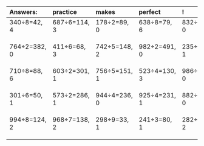 | Answers: | practice | makes | perfect | ! |
| :--- | :--- | :--- | :--- | :--- |
| 340÷8=42, 4 | 687÷6=114, 3 | 178÷2=89, 0 | 638÷8=79, 6 | 832÷2=416, 0 | 
|   |   |   |   |   | 
|   |   |   |   |   | 
|   |   |   |   |   | 
| 764÷2=382, 0 | 411÷6=68, 3 | 742÷5=148, 2 | 982÷2=491, 0 | 235÷2=117, 1 | 
|   |   |   |   |   | 
|   |   |   |   |   | 
|   |   |   |   |   | 
| 710÷8=88, 6 | 603÷2=301, 1 | 756÷5=151, 1 | 523÷4=130, 3 | 986÷2=493, 0 | 
|   |   |   |   |   | 
|   |   |   |   |   | 
|   |   |   |   |   | 
| 301÷6=50, 1 | 573÷2=286, 1 | 944÷4=236, 0 | 925÷4=231, 1 | 882÷9=98, 0 | 
|   |   |   |   |   | 
|   |   |   |   |   | 
|   |   |   |   |   | 
| 994÷8=124, 2 | 968÷7=138, 2 | 298÷9=33, 1 | 241÷3=80, 1 | 282÷5=56, 2 | 
|   |   |   |   |   | 
|   |   |   |   |   | 
|   |   |   |   |   | 
